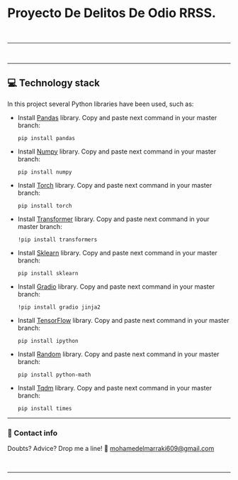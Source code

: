 # Proyecto De Delitos De Odio RRSS.



&nbsp;

---



&nbsp;

---

## :computer: **Technology stack**
In this project several Python libraries have been used, such as:

- Install [Pandas](https://pandas.pydata.org/docs/user_guide/index.html) library. Copy and paste next command in your master branch:
    ```
    pip install pandas
    ```
- Install [Numpy](https://numpy.org/doc/) library. Copy and paste next command in your master branch:
    ```
    pip install numpy 
    ```
- Install [Torch](https://pytorch.org/) library. Copy and paste next command in your master branch:
    ```
    pip install torch
    ```
- Install [Transformer](https://pypi.org/project/transformers/) library. Copy and paste next command in your master branch:
    ```
    !pip install transformers
    ```
- Install [Sklearn](https://scikit-learn.org/stable/) library. Copy and paste next command in your master branch:
    ```
    pip install sklearn
    ```
- Install [Gradio](https://gradio.app/) library. Copy and paste next command in your master branch:
    ```
    !pip install gradio jinja2
    ```
- Install [TensorFlow](https://www.tensorflow.org/?hl=es-419) library. Copy and paste next command in your master branch:
    ```
    pip install ipython
    ```
- Install [Random](https://docs.python.org/3/library/random.html) library. Copy and paste next command in your master branch:
    ```
    pip install python-math
    ```
- Install [Tqdm](https://tqdm.github.io/) library. Copy and paste next command in your master branch:
    ```
    pip install times
    ```



---

### :love_letter: Contact info
Doubts? Advice? Drop me a line! :hugs: mohamedelmarraki609@gmail.com

&nbsp;

---